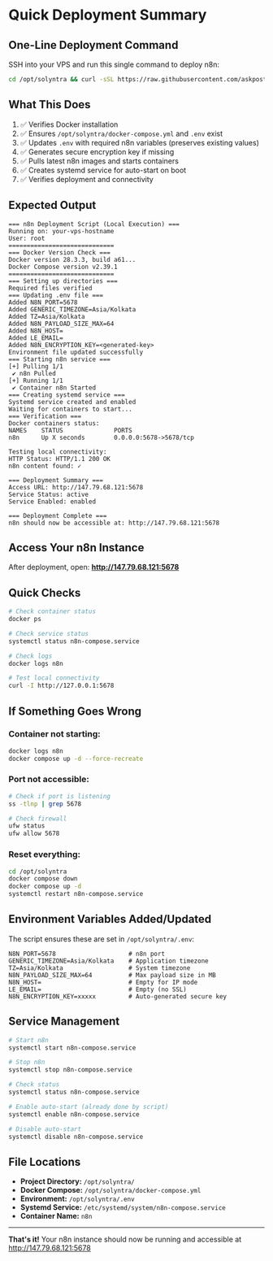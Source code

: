 # Quick Deployment Summary

## One-Line Deployment Command

SSH into your VPS and run this single command to deploy n8n:

```bash
cd /opt/solyntra && curl -sSL https://raw.githubusercontent.com/askpostpilot/lumora-web/copilot/fix-5230b8f1-5dfa-451c-9db1-78a7ffa5f88e/deployment/n8n-deploy-local.sh | bash
```

## What This Does

1. ✅ Verifies Docker installation
2. ✅ Ensures `/opt/solyntra/docker-compose.yml` and `.env` exist
3. ✅ Updates `.env` with required n8n variables (preserves existing values)
4. ✅ Generates secure encryption key if missing
5. ✅ Pulls latest n8n images and starts containers
6. ✅ Creates systemd service for auto-start on boot
7. ✅ Verifies deployment and connectivity

## Expected Output

```
=== n8n Deployment Script (Local Execution) ===
Running on: your-vps-hostname
User: root
=============================
=== Docker Version Check ===
Docker version 28.3.3, build a61...
Docker Compose version v2.39.1
=============================
=== Setting up directories ===
Required files verified
=== Updating .env file ===
Added N8N_PORT=5678
Added GENERIC_TIMEZONE=Asia/Kolkata
Added TZ=Asia/Kolkata
Added N8N_PAYLOAD_SIZE_MAX=64
Added N8N_HOST=
Added LE_EMAIL=
Added N8N_ENCRYPTION_KEY=<generated-key>
Environment file updated successfully
=== Starting n8n service ===
[+] Pulling 1/1
 ✔ n8n Pulled
[+] Running 1/1
 ✔ Container n8n Started
=== Creating systemd service ===
Systemd service created and enabled
Waiting for containers to start...
=== Verification ===
Docker containers status:
NAMES    STATUS              PORTS
n8n      Up X seconds        0.0.0.0:5678->5678/tcp

Testing local connectivity:
HTTP Status: HTTP/1.1 200 OK
n8n content found: ✓

=== Deployment Summary ===
Access URL: http://147.79.68.121:5678
Service Status: active
Service Enabled: enabled

=== Deployment Complete ===
n8n should now be accessible at: http://147.79.68.121:5678
```

## Access Your n8n Instance

After deployment, open: **http://147.79.68.121:5678**

## Quick Checks

```bash
# Check container status
docker ps

# Check service status  
systemctl status n8n-compose.service

# Check logs
docker logs n8n

# Test local connectivity
curl -I http://127.0.0.1:5678
```

## If Something Goes Wrong

### Container not starting:
```bash
docker logs n8n
docker compose up -d --force-recreate
```

### Port not accessible:
```bash
# Check if port is listening
ss -tlnp | grep 5678

# Check firewall
ufw status
ufw allow 5678
```

### Reset everything:
```bash
cd /opt/solyntra
docker compose down
docker compose up -d
systemctl restart n8n-compose.service
```

## Environment Variables Added/Updated

The script ensures these are set in `/opt/solyntra/.env`:

```env
N8N_PORT=5678                    # n8n port
GENERIC_TIMEZONE=Asia/Kolkata    # Application timezone  
TZ=Asia/Kolkata                  # System timezone
N8N_PAYLOAD_SIZE_MAX=64          # Max payload size in MB
N8N_HOST=                        # Empty for IP mode
LE_EMAIL=                        # Empty (no SSL)
N8N_ENCRYPTION_KEY=xxxxx         # Auto-generated secure key
```

## Service Management

```bash
# Start n8n
systemctl start n8n-compose.service

# Stop n8n
systemctl stop n8n-compose.service  

# Check status
systemctl status n8n-compose.service

# Enable auto-start (already done by script)
systemctl enable n8n-compose.service

# Disable auto-start
systemctl disable n8n-compose.service
```

## File Locations

- **Project Directory:** `/opt/solyntra/`
- **Docker Compose:** `/opt/solyntra/docker-compose.yml`
- **Environment:** `/opt/solyntra/.env`
- **Systemd Service:** `/etc/systemd/system/n8n-compose.service`
- **Container Name:** `n8n`

---

**That's it!** Your n8n instance should now be running and accessible at http://147.79.68.121:5678